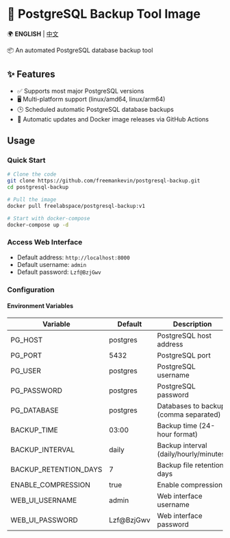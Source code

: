# 🐘 PostgreSQL Backup Tool Image

🌍 **ENGLISH** | [中文](README.md)

📦 An automated PostgreSQL database backup tool


## ✨ Features
- ✅ Supports most major PostgreSQL versions
- 🖥️ Multi-platform support (linux/amd64, linux/arm64)
- 🕒 Scheduled automatic PostgreSQL database backups
- 🔄 Automatic updates and Docker image releases via GitHub Actions

## Usage

### Quick Start
```bash
# Clone the code
git clone https://github.com/freemankevin/postgresql-backup.git
cd postgresql-backup

# Pull the image
docker pull freelabspace/postgresql-backup:v1

# Start with docker-compose
docker-compose up -d
```

### Access Web Interface
- Default address: `http://localhost:8000`
- Default username: `admin`
- Default password: `Lzf@BzjGwv`

### Configuration

#### Environment Variables
| Variable | Default | Description |
|----------|---------|-------------|
| PG_HOST | postgres | PostgreSQL host address |
| PG_PORT | 5432 | PostgreSQL port |
| PG_USER | postgres | PostgreSQL username |
| PG_PASSWORD | postgres | PostgreSQL password |
| PG_DATABASE | postgres | Databases to backup (comma separated) |
| BACKUP_TIME | 03:00 | Backup time (24-hour format) |
| BACKUP_INTERVAL | daily | Backup interval (daily/hourly/minutes) |
| BACKUP_RETENTION_DAYS | 7 | Backup file retention days |
| ENABLE_COMPRESSION | true | Enable compression |
| WEB_UI_USERNAME | admin | Web interface username |
| WEB_UI_PASSWORD | Lzf@BzjGwv | Web interface password |
